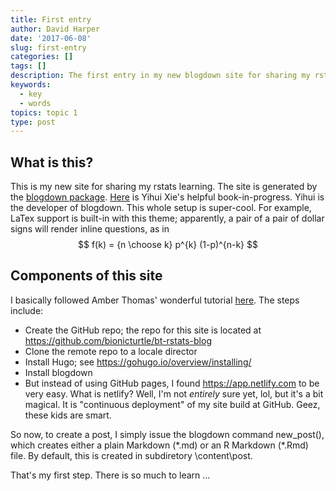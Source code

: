 ```yaml
---
title: First entry
author: David Harper
date: '2017-06-08'
slug: first-entry
categories: []
tags: []
description: The first entry in my new blogdown site for sharing my rstats learning
keywords:
  - key
  - words
topics: topic 1
type: post
---
```


## What is this?
This is my new site for sharing my rstats learning. The site is generated by the [blogdown package](https://github.com/rstudio/blogdown). [Here](https://bookdown.org/yihui/bookdown/) is Yihui Xie's helpful book-in-progress. Yihui is the developer of blogdown. This whole setup is super-cool. For example, LaTex support is built-in with this theme; apparently, a pair of a pair of dollar signs will render inline questions, as in $$ f(k) = {n \choose k} p^{k} (1-p)^{n-k} $$ 


## Components of this site
I basically followed Amber Thomas' wonderful tutorial [here](https://proquestionasker.github.io/blog/Making_Site/). The steps include:

* Create the GitHub repo; the repo for this site is located at https://github.com/bionicturtle/bt-rstats-blog
* Clone the remote repo to a locale director
* Install Hugo; see https://gohugo.io/overview/installing/
* Install blogdown 
* But instead of using GitHub pages, I found https://app.netlify.com to be very easy. What is netlify? Well, I'm not *entirely* sure yet, lol, but it's a bit magical. It is "continuous deployment" of my site build at GitHub. Geez, these kids are smart. 

So now, to create a post, I simply issue the blogdown command new_post(), which creates either a plain Markdown (\*.md) or an R Markdown (\*.Rmd) file. By default, this is created in subdiretory \\content\\post.

That's my first step. There is so much to learn ... 
